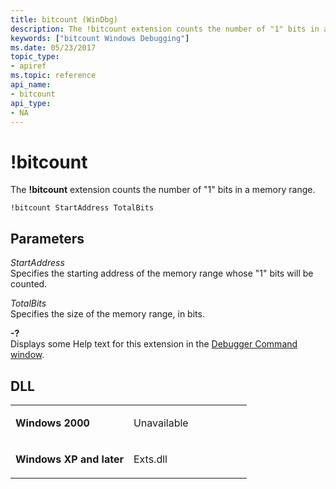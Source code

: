 ```yaml
---
title: bitcount (WinDbg)
description: The !bitcount extension counts the number of "1" bits in a memory range.
keywords: ["bitcount Windows Debugging"]
ms.date: 05/23/2017
topic_type:
- apiref
ms.topic: reference
api_name:
- bitcount
api_type:
- NA
---
```


# !bitcount


The **!bitcount** extension counts the number of "1" bits in a memory range.

```dbgcmd
!bitcount StartAddress TotalBits
```

## Parameters


<span id="_______StartAddress______"></span><span id="_______startaddress______"></span><span id="_______STARTADDRESS______"></span> *StartAddress*   
Specifies the starting address of the memory range whose "1" bits will be counted.

<span id="_______TotalBits______"></span><span id="_______totalbits______"></span><span id="_______TOTALBITS______"></span> *TotalBits*   
Specifies the size of the memory range, in bits.

<span id="_______-_______"></span> **-?**   
Displays some Help text for this extension in the [Debugger Command window](../debugger/debugger-command-window.md).

## DLL

<table>
<colgroup>
<col width="50%" />
<col width="50%" />
</colgroup>
<tbody>
<tr class="odd">
<td align="left"><p><strong>Windows 2000</strong></p></td>
<td align="left"><p>Unavailable</p></td>
</tr>
<tr class="even">
<td align="left"><p><strong>Windows XP and later</strong></p></td>
<td align="left"><p>Exts.dll</p></td>
</tr>
</tbody>
</table>

 

 

 





